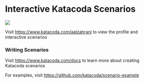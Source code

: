 # Interactive Katacoda Scenarios

[![](http://shields.katacoda.com/katacoda/aalzahrani/count.svg)](https://www.katacoda.com/aalzahrani "Get your profile on Katacoda.com")

Visit https://www.katacoda.com/aalzahrani to view the profile and interactive scenarios

### Writing Scenarios
Visit https://www.katacoda.com/docs to learn more about creating Katacoda scenarios

For examples, visit https://github.com/katacoda/scenario-example

